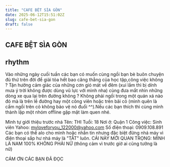 ```yaml
---
title: "CAFE BỆT SÌA GÒN"
date: 2025-06-12T15:51:02Z
slug: cafe-bet-sia-gon
draft: false
---
```


## CAFE BỆT SÌA GÒN

## rhythm

Vào những ngày cuối tuần các bạn có muốn cùng ngồi bạn bè buôn chuyện đủ thứ trên đời để giải tỏa hết bao căng thẳng của học tập,công việc không ? Tận hưởng cảm giác của những cơn gió mát về đêm (xui lắm thì bị dính mưa ý trời không được dùng vũ lực với mình nha) cùng đưa mắt nhìn những dòng xe qua lại trên đường không ? Không phải ngồi trong một quán xá nào đó mà là trên lề đường hay một công viên hoặc trên bãi cỏ (mình quên là cấm ngồi trên cỏ không bảo vệ nó đuổi ^^).Nếu các bạn thích thì cùng mình thành lập một nhóm offline gặp mặt làm quen nhé.
 
Mình tự giới thiệu trước nhá
Tên: THI
Tuổi: 18
Nơi ở: Quận 1
Công việc: Sinh viên
Yahoo: myloveforyou_122000@yahoo.com
Số điện thoại: 0909.108.891 
Các bạn có thể alo cho mình hoặc nhắn tin nhưng đặc biệt đừng nhá máy vì điện thoại sắp hư nhá máy là "TẮT" luôn.
CÁI NÀY MỚI QUAN TRỌNG:
MÌNH LÀ NAM 100% KHÔNG PHẢI NỮ (thông cảm vì trước giờ ai cũng tưởng là nữ) 
 
CÁM ƠN CÁC BẠN ĐÃ ĐỌC​